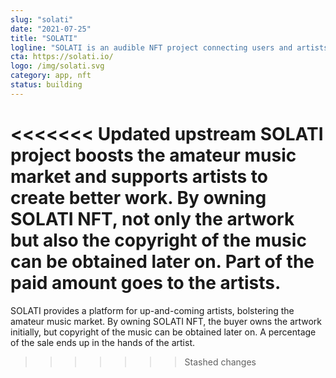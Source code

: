 ```yaml
---
slug: "solati"
date: "2021-07-25"
title: "SOLATI"
logline: "SOLATI is an audible NFT project connecting users and artists through music."
cta: https://solati.io/
logo: /img/solati.svg
category: app, nft
status: building
---
```


<<<<<<< Updated upstream
SOLATI project boosts the amateur music market and supports artists to create better work. By owning SOLATI NFT, not only the artwork but also the copyright of the music can be obtained later on. Part of the paid amount goes to the artists.
=======
SOLATI provides a platform for up-and-coming artists, bolstering the amateur music market. By owning SOLATI NFT, the buyer owns the artwork initially, but copyright of the music can be obtained later on. A percentage of the sale ends up in the hands of the artist.

> > > > > > > Stashed changes
